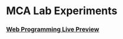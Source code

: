 # MCA Lab Experiments

### [Web Programming Live Preview](https://arjuncvinod.me/MCA-Lab-Experiments/)
